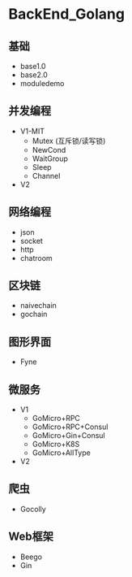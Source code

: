 # BackEnd_Golang

## 基础
- base1.0
- base2.0
- moduledemo

## 并发编程
- V1-MIT
  - Mutex (互斥锁/读写锁)
  - NewCond
  - WaitGroup
  - Sleep
  - Channel
- V2

## 网络编程
- json
- socket
- http
- chatroom

## 区块链
- naivechain
- gochain

## 图形界面
- Fyne

## 微服务
- V1
  - GoMicro+RPC
  - GoMicro+RPC+Consul
  - GoMicro+Gin+Consul
  - GoMicro+K8S
  - GoMicro+AllType
- V2

## 爬虫
- Gocolly

## Web框架
- Beego
- Gin